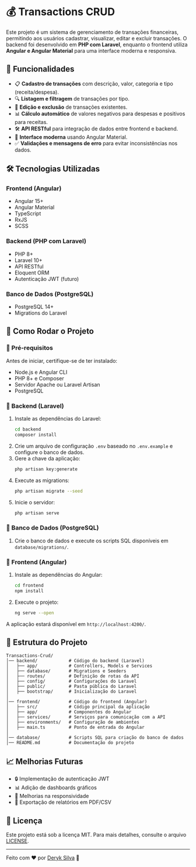 # 💰 Transactions CRUD

Este projeto é um sistema de gerenciamento de transações financeiras, permitindo aos usuários cadastrar, visualizar, editar e excluir transações. O backend foi desenvolvido em **PHP com Laravel**, enquanto o frontend utiliza **Angular e Angular Material** para uma interface moderna e responsiva.

## 📌 Funcionalidades

- 📋 **Cadastro de transações** com descrição, valor, categoria e tipo (receita/despesa).
- 🔍 **Listagem e filtragem** de transações por tipo.
- 📝 **Edição e exclusão** de transações existentes.
- 📊 **Cálculo automático** de valores negativos para despesas e positivos para receitas.
- 🛠️ **API RESTful** para integração de dados entre frontend e backend.
- 🎨 **Interface moderna** usando Angular Material.
- ✅ **Validações e mensagens de erro** para evitar inconsistências nos dados.

## 🛠️ Tecnologias Utilizadas

### **Frontend (Angular)**
- Angular 15+
- Angular Material
- TypeScript
- RxJS
- SCSS

### **Backend (PHP com Laravel)**
- PHP 8+
- Laravel 10+
- API RESTful
- Eloquent ORM
- Autenticação JWT (futuro)

### **Banco de Dados (PostgreSQL)**
- PostgreSQL 14+
- Migrations do Laravel

## 🚀 Como Rodar o Projeto

### 🔹 Pré-requisitos
Antes de iniciar, certifique-se de ter instalado:
- Node.js e Angular CLI
- PHP 8+ e Composer
- Servidor Apache ou Laravel Artisan
- PostgreSQL

### 🔹 Backend (Laravel)
1. Instale as dependências do Laravel:
   ```sh
   cd backend
   composer install
   ```
2. Crie um arquivo de configuração `.env` baseado no `.env.example` e configure o banco de dados.
3. Gere a chave da aplicação:
   ```sh
   php artisan key:generate
   ```
4. Execute as migrations:
   ```sh
   php artisan migrate --seed
   ```
5. Inicie o servidor:
   ```sh
   php artisan serve
   ```

### 🔹 Banco de Dados (PostgreSQL)
1. Crie o banco de dados e execute os scripts SQL disponíveis em `database/migrations/`.

### 🔹 Frontend (Angular)
1. Instale as dependências do Angular:
   ```sh
   cd frontend
   npm install
   ```
2. Execute o projeto:
   ```sh
   ng serve --open
   ```

A aplicação estará disponível em `http://localhost:4200/`.

## 📂 Estrutura do Projeto

```
Transactions-Crud/
│── backend/            # Código do backend (Laravel)
│   ├── app/            # Controllers, Models e Services
│   ├── database/       # Migrations e Seeders
│   ├── routes/         # Definição de rotas da API
│   ├── config/         # Configurações do Laravel
│   ├── public/         # Pasta pública do Laravel
│   ├── bootstrap/      # Inicialização do Laravel
│
│── frontend/           # Código do frontend (Angular)
│   ├── src/            # Código principal da aplicação
│   ├── app/            # Componentes do Angular
│   ├── services/       # Serviços para comunicação com a API
│   ├── environments/   # Configuração de ambientes
│   ├── main.ts         # Ponto de entrada do Angular
│
│── database/           # Scripts SQL para criação do banco de dados
│── README.md           # Documentação do projeto
```

## 📈 Melhorias Futuras
- 🔒 Implementação de autenticação JWT
- 📊 Adição de dashboards gráficos
- 📱 Melhorias na responsividade
- 📌 Exportação de relatórios em PDF/CSV

## 📝 Licença
Este projeto está sob a licença MIT. Para mais detalhes, consulte o arquivo [LICENSE](LICENSE).

---
Feito com ❤️ por [Deryk Silva](https://github.com/dkzinn98) 🚀
